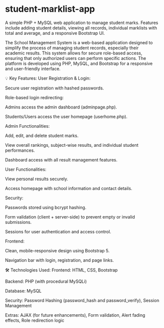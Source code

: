 # student-marklist-app

A simple PHP + MySQL web application to manage student marks. Features include adding student details, viewing all records, individual marklists with total and average, and a responsive Bootstrap UI.

The School Management System is a web-based application designed to simplify the process of managing student records, especially their academic results. This system allows for secure role-based access, ensuring that only authorized users can perform specific actions. The platform is developed using PHP, MySQL, and Bootstrap for a responsive and user-friendly interface.

💡 Key Features:
User Registration & Login:

Secure user registration with hashed passwords.

Role-based login redirecting:

Admins access the admin dashboard (adminpage.php).

Students/Users access the user homepage (userhome.php).

Admin Functionalities:

Add, edit, and delete student marks.

View overall rankings, subject-wise results, and individual student performances.

Dashboard access with all result management features.

User Functionalities:

View personal results securely.

Access homepage with school information and contact details.

Security:

Passwords stored using bcrypt hashing.

Form validation (client + server-side) to prevent empty or invalid submissions.

Sessions for user authentication and access control.

Frontend:

Clean, mobile-responsive design using Bootstrap 5.

Navigation bar with login, registration, and page links.

🛠️ Technologies Used:
Frontend: HTML, CSS, Bootstrap

Backend: PHP (with procedural MySQLi)

Database: MySQL

Security: Password Hashing (password_hash and password_verify), Session Management

Extras: AJAX (for future enhancements), Form validation, Alert fading effects, Role redirection logic

